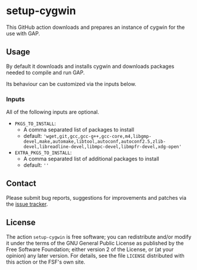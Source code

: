 # setup-cygwin

This GitHub action downloads and prepares an instance of cygwin for the use
with GAP.

## Usage

By default it downloads and installs cygwin and downloads packages needed to
compile and run GAP.

Its behaviour can be customized via the inputs below.

### Inputs

All of the following inputs are optional.

- `PKGS_TO_INSTALL`:
    - A comma separated list of packages to install
    - default: `'wget,git,gcc,gcc-g++,gcc-core,m4,libgmp-devel,make,automake,libtool,autoconf,autoconf2.5,zlib-devel,libreadline-devel,libmpc-devel,libmpfr-devel,xdg-open'`
- `EXTRA_PKGS_TO_INSTALL`:
    - A comma separated list of additional packages to install
    - default: `''`

## Contact
Please submit bug reports, suggestions for improvements and patches via
the [issue tracker](https://github.com/gap-actions/setup-cygwin/issues).

## License
The action `setup-cygwin` is free software; you can redistribute
and/or modify it under the terms of the GNU General Public License as published
by the Free Software Foundation; either version 2 of the License, or (at your
opinion) any later version. For details, see the file `LICENSE` distributed
with this action or the FSF's own site.
